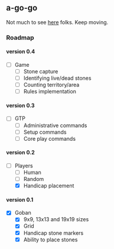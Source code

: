 ## a-go-go

Not much to see [here](http://johanlindberg.github.io/a-go-go/tests.html) folks. Keep moving.

### Roadmap

#### version 0.4

- [ ] Game
  - [ ] Stone capture
  - [ ] Identifying live/dead stones
  - [ ] Counting territory/area
  - [ ] Rules implementation

#### version 0.3

- [ ] GTP
  - [ ] Administrative commands
  - [ ] Setup commands
  - [ ] Core play commands

#### version 0.2

- [ ] Players
  - [ ] Human
  - [ ] Random
  - [x] Handicap placement

#### version 0.1

- [x] Goban
  - [x] 9x9, 13x13 and 19x19 sizes
  - [x] Grid
  - [x] Handicap stone markers
  - [x] Ability to place stones
